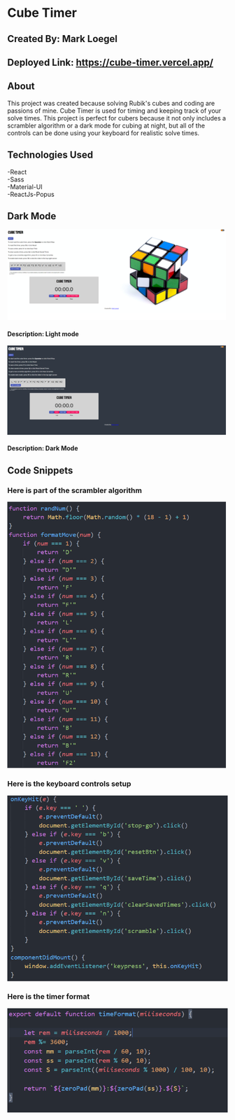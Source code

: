 # Cube Timer

## Created By: Mark Loegel

## Deployed Link: https://cube-timer.vercel.app/

## About

This project was created because solving Rubik's cubes and coding are passions of mine. Cube Timer is used for timing and keeping track of your solve times. This project is perfect for cubers because it not only includes a scrambler algorithm or a dark mode for cubing at night, but all of the controls can be done using your keyboard for realistic solve times.

## Technologies Used

-React <br>
-Sass <br>
-Material-UI <br>
-ReactJs-Popus <br>

## Dark Mode

<img src="./src/styles/imgs/Light.PNG" width = "500" />

#### Description: Light mode

<img src="./src/styles/imgs/Dark.PNG" width = "500" />

#### Description: Dark Mode

## Code Snippets

### Here is part of the scrambler algorithm

<img src="./src/styles/imgs/Scrambler.PNG" width = "500" />

### Here is the keyboard controls setup

<img src="./src/styles/imgs/keyboard.PNG" width = "600" />

### Here is the timer format

<img src="./src/styles/imgs/FormatTimer.PNG" width = "800" />
